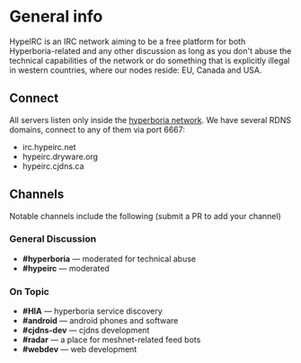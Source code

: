 # General info

HypeIRC is an IRC network aiming to be a free platform for both
Hyperboria-related and any other discussion as long as you don't
abuse the technical capabilities of the network or do something
that is explicitly illegal in western countries, where our nodes
reside: EU, Canada and USA.

## Connect

All servers listen only inside the [hyperboria network](http://hyperboria.net).
We have several RDNS domains, connect to any of them via port 6667:

* irc.hypeirc.net
* hypeirc.dryware.org
* hypeirc.cjdns.ca

## Channels

Notable channels include the following (submit a PR to add your channel)

### General Discussion

* **#hyperboria** — moderated for technical abuse
* **#hypeirc** — moderated

### On Topic

* **#HIA** — hyperboria service discovery
* **#android** — android phones and software
* **#cjdns-dev** — cjdns development
* **#radar** — a place for meshnet-related feed bots
* **#webdev** — web development
